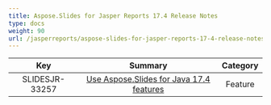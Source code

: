 ```yaml
---
title: Aspose.Slides for Jasper Reports 17.4 Release Notes
type: docs
weight: 90
url: /jasperreports/aspose-slides-for-jasper-reports-17-4-release-notes/
---
```


|**Key** |**Summary** |**Category** |
| :-: | :-: | :-: |
|SLIDESJR-33257|[Use Aspose.Slides for Java 17.4 features](https://docs.aspose.com/display/slidesjava/Aspose.Slides+for+java+17.4+Release+Notes)|Feature|

